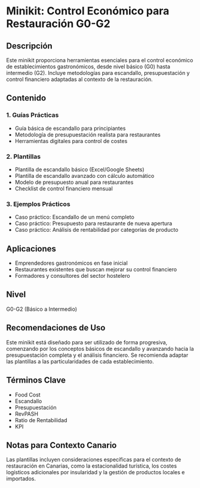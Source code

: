 # Minikit: Control Económico para Restauración G0-G2

## Descripción
Este minikit proporciona herramientas esenciales para el control económico de establecimientos gastronómicos, desde nivel básico (G0) hasta intermedio (G2). Incluye metodologías para escandallo, presupuestación y control financiero adaptadas al contexto de la restauración.

## Contenido

### 1. Guías Prácticas
- Guía básica de escandallo para principiantes
- Metodología de presupuestación realista para restaurantes
- Herramientas digitales para control de costes

### 2. Plantillas
- Plantilla de escandallo básico (Excel/Google Sheets)
- Plantilla de escandallo avanzado con cálculo automático
- Modelo de presupuesto anual para restaurantes
- Checklist de control financiero mensual

### 3. Ejemplos Prácticos
- Caso práctico: Escandallo de un menú completo
- Caso práctico: Presupuesto para restaurante de nueva apertura
- Caso práctico: Análisis de rentabilidad por categorías de producto

## Aplicaciones
- Emprendedores gastronómicos en fase inicial
- Restaurantes existentes que buscan mejorar su control financiero
- Formadores y consultores del sector hostelero

## Nivel
G0-G2 (Básico a Intermedio)

## Recomendaciones de Uso
Este minikit está diseñado para ser utilizado de forma progresiva, comenzando por los conceptos básicos de escandallo y avanzando hacia la presupuestación completa y el análisis financiero. Se recomienda adaptar las plantillas a las particularidades de cada establecimiento.

## Términos Clave
- Food Cost
- Escandallo
- Presupuestación
- RevPASH
- Ratio de Rentabilidad
- KPI

## Notas para Contexto Canario
Las plantillas incluyen consideraciones específicas para el contexto de restauración en Canarias, como la estacionalidad turística, los costes logísticos adicionales por insularidad y la gestión de productos locales e importados.
